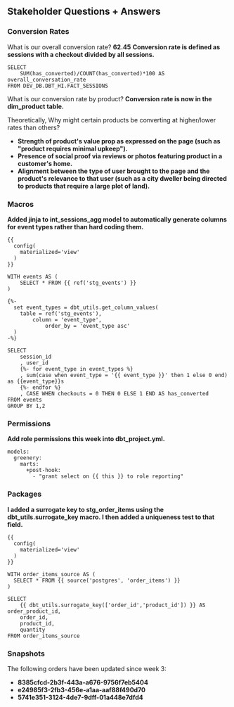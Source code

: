 ## Stakeholder Questions + Answers

### Conversion Rates

What is our overall conversion rate? **62.45**
**Conversion rate is defined as sessions with a checkout divided by all sessions.**

```
SELECT 
    SUM(has_converted)/COUNT(has_converted)*100 AS overall_conversation_rate
FROM DEV_DB.DBT_HI.FACT_SESSIONS
```
What is our conversion rate by product? **Conversion rate is now in the dim_product table.**

Theoretically, Why might certain products be converting at higher/lower rates than others?
- **Strength of product's value prop as expressed on the page (such as "product requires minimal upkeep").**
- **Presence of social proof via reviews or photos featuring product in a customer's home.**
- **Alignment between the type of user brought to the page and the product's relevance to that user (such as a city dweller being directed to products that require a large plot of land).**

### Macros

**Added jinja to int_sessions_agg model to automatically generate columns for event types rather than hard coding them.** 

```
{{
  config(
    materialized='view'
  )
}}

WITH events AS (
    SELECT * FROM {{ ref('stg_events') }}
)

{%-
  set event_types = dbt_utils.get_column_values(
    table = ref('stg_events'),
        column = 'event_type',
            order_by = 'event_type asc'
  )
-%}

SELECT
    session_id
    , user_id
    {%- for event_type in event_types %}
    , sum(case when event_type = '{{ event_type }}' then 1 else 0 end) as {{event_type}}s
    {%- endfor %}
    , CASE WHEN checkouts = 0 THEN 0 ELSE 1 END AS has_converted
FROM events
GROUP BY 1,2
```

### Permissions

**Add role permissions this week into dbt_project.yml.**
```
models:
  greenery:
    marts: 
      +post-hook: 
        - "grant select on {{ this }} to role reporting"
```

### Packages

**I added a surrogate key to stg_order_items using the dbt_utils.surrogate_key macro. I then added a uniqueness test to that field.**

```
{{
  config(
    materialized='view'
  )
}}

WITH order_items_source AS (
  SELECT * FROM {{ source('postgres', 'order_items') }}
)

SELECT 
    {{ dbt_utils.surrogate_key(['order_id','product_id']) }} AS order_product_id,
    order_id,
    product_id,
    quantity   
FROM order_items_source
```

### Snapshots

The following orders have been updated since week 3:
- **8385cfcd-2b3f-443a-a676-9756f7eb5404**
- **e24985f3-2fb3-456e-a1aa-aaf88f490d70**
- **5741e351-3124-4de7-9dff-01a448e7dfd4**